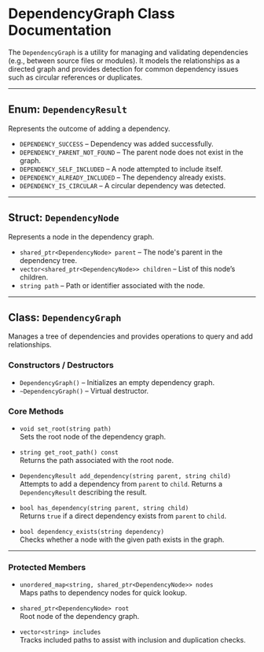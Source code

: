 # DependencyGraph Class Documentation

The `DependencyGraph` is a utility for managing and validating dependencies (e.g., between source files or modules). It models the relationships as a directed graph and provides detection for common dependency issues such as circular references or duplicates.

---

## Enum: `DependencyResult`

Represents the outcome of adding a dependency.

- `DEPENDENCY_SUCCESS` – Dependency was added successfully.
- `DEPENDENCY_PARENT_NOT_FOUND` – The parent node does not exist in the graph.
- `DEPENDENCY_SELF_INCLUDED` – A node attempted to include itself.
- `DEPENDENCY_ALREADY_INCLUDED` – The dependency already exists.
- `DEPENDENCY_IS_CIRCULAR` – A circular dependency was detected.

---

## Struct: `DependencyNode`

Represents a node in the dependency graph.

- `shared_ptr<DependencyNode> parent` – The node's parent in the dependency tree.
- `vector<shared_ptr<DependencyNode>> children` – List of this node’s children.
- `string path` – Path or identifier associated with the node.

---

## Class: `DependencyGraph`

Manages a tree of dependencies and provides operations to query and add relationships.

### Constructors / Destructors

- `DependencyGraph()` – Initializes an empty dependency graph.
- `~DependencyGraph()` – Virtual destructor.

### Core Methods

- `void set_root(string path)`  
  Sets the root node of the dependency graph.

- `string get_root_path() const`  
  Returns the path associated with the root node.

- `DependencyResult add_dependency(string parent, string child)`  
  Attempts to add a dependency from `parent` to `child`. Returns a `DependencyResult` describing the result.

- `bool has_dependency(string parent, string child)`  
  Returns `true` if a direct dependency exists from `parent` to `child`.

- `bool dependency_exists(string dependency)`  
  Checks whether a node with the given path exists in the graph.

---

### Protected Members

- `unordered_map<string, shared_ptr<DependencyNode>> nodes`  
  Maps paths to dependency nodes for quick lookup.

- `shared_ptr<DependencyNode> root`  
  Root node of the dependency graph.

- `vector<string> includes`  
  Tracks included paths to assist with inclusion and duplication checks.

